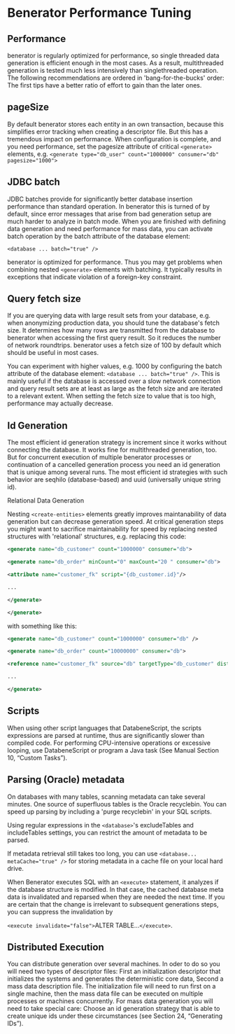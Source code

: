# Benerator Performance Tuning

## Performance

benerator is regularly optimized for performance, so single threaded data generation is efficient enough in the most cases. As a result, multithreaded
generation is tested much less intensively than singlethreaded operation. The following recommendations are ordered in 'bang-for-the-bucks' order: The
first tips have a better ratio of effort to gain than the later ones.

## pageSize

By default benerator stores each entity in an own transaction, because this simplifies error tracking when creating a descriptor file. But this has a
tremendous impact on performance. When configuration is complete, and you need performance, set the pagesize attribute of critical `<generate>`
elements, e.g. `<generate type="db_user" count="1000000" consumer="db" pagesize="1000">`

## JDBC batch

JDBC batches provide for significantly better database insertion performance than standard operation. In benerator this is turned of by default, since
error messages that arise from bad generation setup are much harder to analyze in batch mode. When you are finished with defining data generation and
need performance for mass data, you can activate batch operation by the batch attribute of the database element:

`<database ... batch="true" />`

benerator is optimized for performance. Thus you may get problems when combining nested `<generate>` elements with batching. It typically results in
exceptions that indicate violation of a foreign-key constraint.

## Query fetch size

If you are querying data with large result sets from your database, e.g. when anonymizing production data, you should tune the database's fetch size.
It determines how many rows are transmitted from the database to benerator when accessing the first query result. So it reduces the number of network
roundtrips. benerator uses a fetch size of 100 by default which should be useful in most cases.

You can experiment with higher values, e.g. 1000 by configuring the batch attribute of the database element: `<database ... batch="true" />`. This is
mainly useful if the database is accessed over a slow network connection and query result sets are at least as large as the fetch size and are
iterated to a relevant extent. When setting the fetch size to value that is too high, performance may actually decrease.

## Id Generation

The most efficient id generation strategy is increment since it works without connecting the database. It works fine for multithreaded generation,
too. But for concurrent execution of multiple benerator processes or continuation of a cancelled generation process you need an id generation that is
unique among several runs. The most efficient id strategies with such behavior are seqhilo (database-based) and uuid (universally unique string id).

Relational Data Generation

Nesting `<create-entities>` elements greatly improves maintanability of data generation but can decrease generation speed. At critical generation
steps you might want to sacrifice maintainability for speed by replacing nested structures with 'relational' structures, e.g. replacing this code:

```xml
<generate name="db_customer" count="1000000" consumer="db">

<generate name="db_order" minCount="0" maxCount="20 " consumer="db">

<attribute name="customer_fk" script="{db_customer.id}"/>

...

</generate>

</generate>
```

with something like this:

```xml
<generate name="db_customer" count="1000000" consumer="db" />

<generate name="db_order" count="10000000" consumer="db">

<reference name="customer_fk" source="db" targetType="db_customer" distribution="random" />

...

</generate>
```

## Scripts

When using other script languages that DatabeneScript, the scripts expressions are parsed at runtime, thus are significantly slower than compiled
code. For performing CPU-intensive operations or excessive looping, use DatabeneScript or program a Java task (See Manual Section 10, “Custom Tasks”).

## Parsing (Oracle) metadata

On databases with many tables, scanning metadata can take several minutes. One source of superfluous tables is the Oracle recyclebin. You can speed up
parsing by including a 'purge recyclebin' in your SQL scripts.

Using regular expressions in the `<database>`'s excludeTables and includeTables settings, you can restrict the amount of metadata to be parsed.

If metadata retrieval still takes too long, you can use `<database... metaCache="true" />` for storing metadata in a cache file on your local hard
drive.

When Benerator executes SQL with an `<execute>` statement, it analyzes if the database structure is modified. In that case, the cached database meta
data is invalidated and reparsed when they are needed the next time. If you are certain that the change is irrelevant to subsequent generations steps,
you can suppress the invalidation by

`<execute invalidate="false">`ALTER TABLE...`</execute>`.

## Distributed Execution

You can distribute generation over several machines. In oder to do so you will need two types of descriptor files: First an initialization descriptor
that initializes the systems and generates the deterministic core data, Second a mass data description file. The initialization file will need to run
first on a single machine, then the mass data file can be executed on multiple processes or machines concurrently. For mass data generation you will
need to take special care:
Choose an id generation strategy that is able to create unique ids under these circumstances (see Section 24, “Generating IDs”).